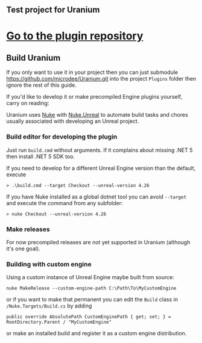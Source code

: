 ## Test project for Uranium

# [Go to the plugin repository](https://github.com/microdee/Uranium)

## Build Uranium

If you only want to use it in your project then you can just submodule https://github.com/microdee/Uranium.git into the project `Plugins` folder then ignore the rest of this guide.

If you'd like to develop it or make precompiled Engine plugins yourself, carry on reading:

Uranium uses [Nuke](https://nuke.build) with [Nuke.Unreal](https://github.com/microdee/Nuke.Unreal) to automate build tasks and chores usually associated with developing an Unreal project.

### Build editor for developing the plugin

Just run `build.cmd` without arguments. If it complains about missing .NET 5 then install .NET 5 SDK too.

If you need to develop for a different Unreal Engine version than the default, execute

```
> .\build.cmd --target Checkout --unreal-version 4.26
```

If you have Nuke installed as a global dotnet tool you can avoid `--target` and execute the command from any subfolder:

```
> nuke Checkout --unreal-version 4.26
```

### Make releases

For now precompiled releases are not yet supported in Uranium (although it's one goal).

### Building with custom engine

Using a custom instance of Unreal Engine maybe built from source:

```
nuke MakeRelease --custom-engine-path C:\Path\To\MyCustomEngine
```

or if you want to make that permanent you can edit the `Build` class in `/Nuke.Targets/Build.cs` by adding

```CSharp
public override AbsolutePath CustomEnginePath { get; set; } = RootDirectory.Parent / "MyCustomEngine"
```

or make an installed build and register it as a custom engine distribution.